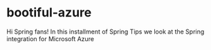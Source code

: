 # bootiful-azure
Hi Spring fans! In this installment of Spring Tips we look at the Spring integration for Microsoft Azure 
